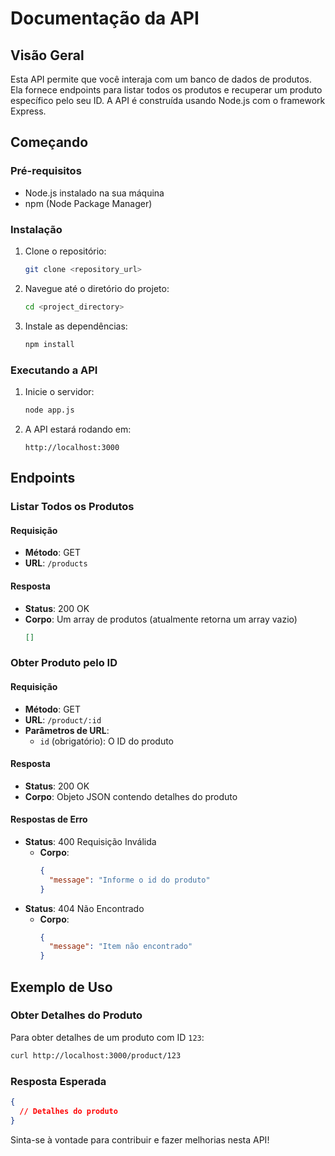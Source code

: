# Documentação da API

## Visão Geral
Esta API permite que você interaja com um banco de dados de produtos. Ela fornece endpoints para listar todos os produtos e recuperar um produto específico pelo seu ID. A API é construída usando Node.js com o framework Express.

## Começando

### Pré-requisitos
- Node.js instalado na sua máquina
- npm (Node Package Manager)

### Instalação
1. Clone o repositório:
    ```sh
    git clone <repository_url>
    ```
2. Navegue até o diretório do projeto:
    ```sh
    cd <project_directory>
    ```
3. Instale as dependências:
    ```sh
    npm install
    ```

### Executando a API
1. Inicie o servidor:
    ```sh
    node app.js
    ```
2. A API estará rodando em:
    ```
    http://localhost:3000
    ```

## Endpoints

### Listar Todos os Produtos
#### Requisição
- **Método**: GET
- **URL**: `/products`

#### Resposta
- **Status**: 200 OK
- **Corpo**: Um array de produtos (atualmente retorna um array vazio)
    ```json
    []
    ```

### Obter Produto pelo ID
#### Requisição
- **Método**: GET
- **URL**: `/product/:id`
- **Parâmetros de URL**:
  - `id` (obrigatório): O ID do produto

#### Resposta
- **Status**: 200 OK
- **Corpo**: Objeto JSON contendo detalhes do produto

#### Respostas de Erro
- **Status**: 400 Requisição Inválida
  - **Corpo**: 
    ```json
    {
      "message": "Informe o id do produto"
    }
    ```
- **Status**: 404 Não Encontrado
  - **Corpo**: 
    ```json
    {
      "message": "Item não encontrado"
    }
    ```

## Exemplo de Uso
### Obter Detalhes do Produto
Para obter detalhes de um produto com ID `123`:
```sh
curl http://localhost:3000/product/123
```

### Resposta Esperada
```json
{
  // Detalhes do produto
}
```

Sinta-se à vontade para contribuir e fazer melhorias nesta API!
